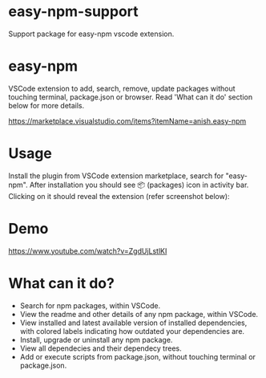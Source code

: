 # easy-npm-support
Support package for easy-npm vscode extension.

# easy-npm
VSCode extension to add, search, remove, update packages without touching terminal, package.json or browser. Read 'What can it do' section below for more details.

https://marketplace.visualstudio.com/items?itemName=anish.easy-npm

# Usage
Install the plugin from VSCode extension marketplace, search for "easy-npm".
After installation you should see 📦 (packages) icon in activity bar.
Clicking on it should reveal the extension (refer screenshot below):

# Demo
https://www.youtube.com/watch?v=ZgdUjLstlKI

# What can it do?
- Search for npm packages, within VSCode.
- View the readme and other details of any npm package, within VSCode.
- View installed and latest available version of installed dependencies, with colored labels indicating how outdated your dependencies are.
- Install, upgrade or uninstall any npm package.
- View all dependecies and their dependecy trees.
- Add or execute scripts from package.json, without touching terminal or package.json.
